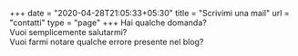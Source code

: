 +++
date = "2020-04-28T21:05:33+05:30"
title = "Scrivimi una mail"
url = "contatti"
type = "page"
+++
Hai qualche domanda?  
Vuoi semplicemente salutarmi?  
Vuoi farmi notare qualche errore presente nel blog?
